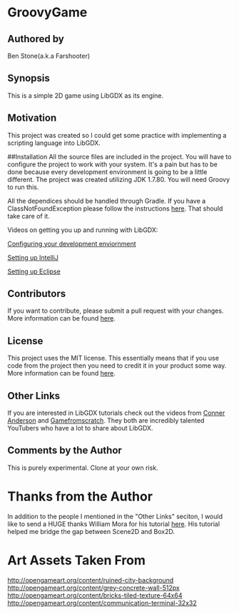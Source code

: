 # GroovyGame
## Authored by
Ben Stone(a.k.a Farshooter)

## Synopsis
This is a simple 2D game using LibGDX as its engine.

## Motivation
This project was created so I could get some practice with implementing a scripting language into LibGDX.

##Installation
All the source files are included in the project. You will have to configure the project to work with your system. It's a pain but has to be done because every development environment is going to be a little different. The project was created utilizing JDK 1.7.80. You will need Groovy to run this.

All the dependices should be handled through Gradle. If you have a ClassNotFoundException please follow the instructions [here](http://stackoverflow.com/questions/34136525/libgdx-intellij-class-not-found-exception). That should take care of it.

Videos on getting you up and running with LibGDX:

[Configuring your development enviornment](https://www.youtube.com/watch?v=Huifd-C2KrI&index=1&list=PLS9MbmO_ssyCZ9Tjfay2tOQoaOVoG59Iy)

[Setting up IntelliJ](https://www.youtube.com/watch?v=CN13SZpApR0&index=2&list=PLS9MbmO_ssyCZ9Tjfay2tOQoaOVoG59Iy)

[Setting up Eclipse](https://www.youtube.com/watch?v=b87Bz8mdlPE&index=3&list=PLS9MbmO_ssyCZ9Tjfay2tOQoaOVoG59Iy)

## Contributors 
If you want to contribute, please submit a pull request with your changes. More information can be found [here](https://help.github.com/articles/using-pull-requests/).

## License
This project uses the MIT license. This essentially means that if you use code from the project then you need to credit it in your product some way. More information can be found [here](http://choosealicense.com/).

## Other Links
If you are interested in LibGDX tutorials check out the videos from [Conner Anderson](https://www.youtube.com/channel/UC9swZBfLu_PWphPsTuREJuw) and [Gamefromscratch](https://www.youtube.com/user/gamefromscratch). They both are incredibly talented YouTubers who have a lot to share about LibGDX. 

## Comments by the Author
This is purely experimental. Clone at your own risk.

# Thanks from the Author
In addition to the people I mentioned in the "Other Links" seciton, I would like to send a HUGE thanks William Mora
for his tutorial [here](http://williammora.com/a-running-game-with-libgdx-part-1/). His tutorial helped me bridge the
gap between Scene2D and Box2D.

# Art Assets Taken From
http://opengameart.org/content/ruined-city-background
http://opengameart.org/content/grey-concrete-wall-512px
http://opengameart.org/content/bricks-tiled-texture-64x64
http://opengameart.org/content/communication-terminal-32x32